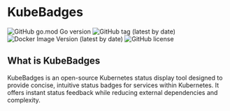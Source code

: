# KubeBadges
![GitHub go.mod Go version](https://img.shields.io/github/go-mod/go-version/kubebadges/kubebadges)
![GitHub tag (latest by date)](https://img.shields.io/github/v/tag/kubebadges/kubebadges?label=version)
![Docker Image Version (latest by date)](https://img.shields.io/docker/v/neosu/kubebadges?label=docker%20version)
![GitHub license](https://img.shields.io/github/license/kubebadges/kubebadges)

## What is KubeBadges
KubeBadges is an open-source Kubernetes status display tool designed to provide concise, intuitive status badges for services within Kubernetes. It offers instant status feedback while reducing external dependencies and complexity.

